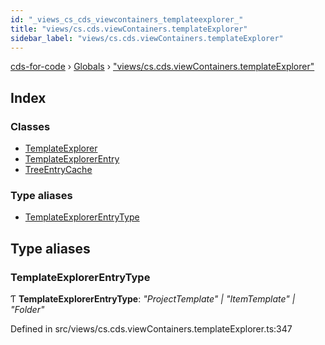 ```yaml
---
id: "_views_cs_cds_viewcontainers_templateexplorer_"
title: "views/cs.cds.viewContainers.templateExplorer"
sidebar_label: "views/cs.cds.viewContainers.templateExplorer"
---
```


[cds-for-code](../index.md) › [Globals](../globals.md) › ["views/cs.cds.viewContainers.templateExplorer"](_views_cs_cds_viewcontainers_templateexplorer_.md)

## Index

### Classes

* [TemplateExplorer](../classes/_views_cs_cds_viewcontainers_templateexplorer_.templateexplorer.md)
* [TemplateExplorerEntry](../classes/_views_cs_cds_viewcontainers_templateexplorer_.templateexplorerentry.md)
* [TreeEntryCache](../classes/_views_cs_cds_viewcontainers_templateexplorer_.treeentrycache.md)

### Type aliases

* [TemplateExplorerEntryType](_views_cs_cds_viewcontainers_templateexplorer_.md#templateexplorerentrytype)

## Type aliases

###  TemplateExplorerEntryType

Ƭ **TemplateExplorerEntryType**: *"ProjectTemplate" | "ItemTemplate" | "Folder"*

Defined in src/views/cs.cds.viewContainers.templateExplorer.ts:347
